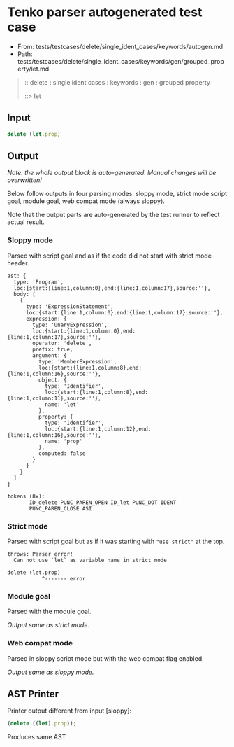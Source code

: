 # Tenko parser autogenerated test case

- From: tests/testcases/delete/single_ident_cases/keywords/autogen.md
- Path: tests/testcases/delete/single_ident_cases/keywords/gen/grouped_property/let.md

> :: delete : single ident cases : keywords : gen : grouped property
>
> ::> let

## Input


`````js
delete (let.prop)
`````

## Output

_Note: the whole output block is auto-generated. Manual changes will be overwritten!_

Below follow outputs in four parsing modes: sloppy mode, strict mode script goal, module goal, web compat mode (always sloppy).

Note that the output parts are auto-generated by the test runner to reflect actual result.

### Sloppy mode

Parsed with script goal and as if the code did not start with strict mode header.

`````
ast: {
  type: 'Program',
  loc:{start:{line:1,column:0},end:{line:1,column:17},source:''},
  body: [
    {
      type: 'ExpressionStatement',
      loc:{start:{line:1,column:0},end:{line:1,column:17},source:''},
      expression: {
        type: 'UnaryExpression',
        loc:{start:{line:1,column:0},end:{line:1,column:17},source:''},
        operator: 'delete',
        prefix: true,
        argument: {
          type: 'MemberExpression',
          loc:{start:{line:1,column:8},end:{line:1,column:16},source:''},
          object: {
            type: 'Identifier',
            loc:{start:{line:1,column:8},end:{line:1,column:11},source:''},
            name: 'let'
          },
          property: {
            type: 'Identifier',
            loc:{start:{line:1,column:12},end:{line:1,column:16},source:''},
            name: 'prop'
          },
          computed: false
        }
      }
    }
  ]
}

tokens (8x):
       ID_delete PUNC_PAREN_OPEN ID_let PUNC_DOT IDENT
       PUNC_PAREN_CLOSE ASI
`````

### Strict mode

Parsed with script goal but as if it was starting with `"use strict"` at the top.

`````
throws: Parser error!
  Can not use `let` as variable name in strict mode

delete (let.prop)
           ^------- error
`````


### Module goal

Parsed with the module goal.

_Output same as strict mode._

### Web compat mode

Parsed in sloppy script mode but with the web compat flag enabled.

_Output same as sloppy mode._

## AST Printer

Printer output different from input [sloppy]:

````js
(delete ((let).prop));
````

Produces same AST
